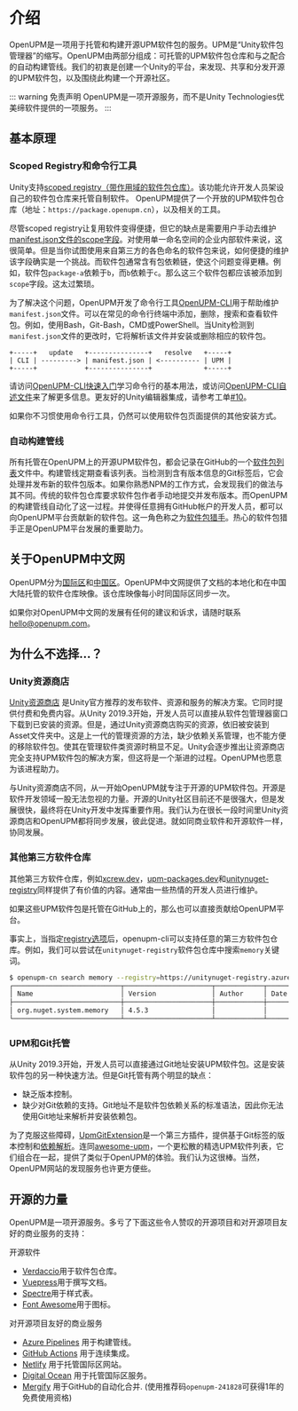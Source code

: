 ---
---
# 介绍

OpenUPM是一项用于托管和构建开源UPM软件包的服务。UPM是“Unity软件包管理器”的缩写。OpenUPM由两部分组成：可托管的UPM软件包仓库和与之配合的自动构建管线。我们的初衷是创建一个Unity的平台，来发现、共享和分发开源的UPM软件包，以及围绕此构建一个开源社区。

::: warning 免责声明
OpenUPM是一项开源服务，而不是Unity Technologies优美缔软件提供的一项服务。
:::

## 基本原理

### Scoped Registry和命令行工具

Unity支持[scoped registry（带作用域的软件包仓库）](https://docs.unity3d.com/Manual/upm-scoped.html)。该功能允许开发人员架设自己的软件包仓库来托管自制软件。 OpenUPM提供了一个开放的UPM软件包仓库（地址：`https://package.openupm.cn`），以及相关的工具。

尽管scoped registry让复用软件变得便捷，但它的缺点是需要用户手动去维护[manifest.json文件的scope字段](https://docs.unity3d.com/Manual/upm-manifestPrj.html)。对使用单一命名空间的企业内部软件来说，这很简单。但是当你试图使用来自第三方的各色命名的软件包来说，如何便捷的维护该字段确实是一个挑战。而软件包通常含有包依赖链，使这个问题变得更糟。例如，软件包`package-a`依赖于`b`，而`b`依赖于`c`。那么这三个软件包都应该被添加到`scope`字段。这太过繁琐。

为了解决这个问题，OpenUPM开发了命令行工具[OpenUPM-CLI](https://github.com/openupm/openupm-cli)用于帮助维护`manifest.json`文件。可以在常见的命令行终端中添加，删除，搜索和查看软件包。例如，使用Bash，Git-Bash，CMD或PowerShell。当Unity检测到`manifest.json`文件的更改时，它将解析该文件并安装或删除相应的软件包。

```
+-----+   update   +---------------+   resolve   +-----+
| CLI | ---------> | manifest.json | <---------- | UPM |
+-----+            +---------------+             +-----+
```

请访问[OpenUPM-CLI快速入门](./getting-started-cli.md)学习命令行的基本用法，或访问[OpenUPM-CLI自述文件](https://github.com/openupm/openupm-cli#openupm-cli)来了解更多信息。更友好的Unity编辑器集成，请参考工单[#10](https://github.com/openupm/openupm/issues/10)。

如果你不习惯使用命令行工具，仍然可以使用软件包页面提供的其他安装方式。

### 自动构建管线

所有托管在OpenUPM上的开源UPM软件包，都会记录在GitHub的一个[软件包列表](https://github.com/openupm/openupm/tree/master/data/packages)文件中。构建管线定期查看该列表。当检测到含有版本信息的Git标签后，它会处理并发布新的软件包版本。如果你熟悉NPM的工作方式，会发现我们的做法与其不同。传统的软件包仓库要求软件包作者手动地提交并发布版本。而OpenUPM的构建管线自动化了这一过程。并使得任意拥有GitHub帐户的开发人员，都可以向OpenUPM平台贡献新的软件包。这一角色称之为[软件包猎手](/contributors/)。热心的软件包猎手正是OpenUPM平台发展的重要助力。

## 关于OpenUPM中文网

OpenUPM分为[国际区](https://openupm.com)和[中国区](https://openupm.cn)。OpenUPM中文网提供了文档的本地化和在中国大陆托管的软件仓库映像。该仓库映像每小时同国际区同步一次。

如果你对OpenUPM中文网的发展有任何的建议和诉求，请随时联系[hello@openupm.com](mailto:hello@openupm.com)。

## 为什么不选择...？

### Unity资源商店

[Unity资源商店](https://assetstore.unity.com/) 是Unity官方推荐的发布软件、资源和服务的解决方案。它同时提供付费和免费内容。从Unity 2019.3开始，开发人员可以直接从软件包管理器窗口下载到已安装的资源。但是，通过Unity资源商店购买的资源，依旧被安装到Asset文件夹中。这是上一代的管理资源的方法，缺少依赖关系管理，也不能方便的移除软件包。使其在管理软件类资源时稍显不足。Unity会逐步推出让资源商店完全支持UPM软件包的解决方案，但这将是一个渐进的过程。OpenUPM也愿意为该进程助力。

与Unity资源商店不同，从一开始OpenUPM就专注于开源的UPM软件包。开源是软件开发领域一股无法忽视的力量。开源的Unity社区目前还不是很强大，但是发展很快，最终将在Unity开发中发挥重要作用。我们认为在很长一段时间里Unity资源商店和OpenUPM都将同步发展，彼此促进。就如同商业软件和开源软件一样，协同发展。

### 其他第三方软件仓库

其他第三方软件仓库，例如[xcrew.dev](https://xcrew.dev/)，[upm-packages.dev](https://upm-packages.dev/)和[unitynuget-registry](https://unitynuget-registry.azurewebsites.net)同样提供了有价值的内容。通常由一些热情的开发人员进行维护。

如果这些UPM软件包是托管在GitHub上的，那么也可以直接贡献给OpenUPM平台。

事实上，当指定[registry选项](https://github.com/openupm/openupm/openupm-cli#command-options)后，openupm-cli可以支持任意的第三方软件包仓库。例如，我们可以尝试在`unitynuget-registry`软件包仓库中搜索`memory`关键词。

```sh
$ openupm-cn search memory --registry=https://unitynuget-registry.azurewebsites.net
┌───────────────────────────┬──────────────────────┬────────────┬──────────┐
│ Name                      │ Version              │ Author     │ Date     │
├───────────────────────────┼──────────────────────┼────────────┼──────────┤
│ org.nuget.system.memory   │ 4.5.3                │            │          │
└───────────────────────────┴──────────────────────┴────────────┴──────────┘
```

### UPM和Git托管

从Unity 2019.3开始，开发人员可以直接通过Git地址安装UPM软件包。这是安装软件包的另一种快速方法。但是Git托管有两个明显的缺点：
- 缺乏版本控制。
- 缺少对Git依赖的支持。Git地址不是软件包依赖关系的标准语法，因此你无法使用Git地址来解析并安装依赖包。

为了克服这些障碍，[UpmGitExtension](https://github.com/mob-sakai/UpmGitExtension)是一个第三方插件，提供基于Git标签的版本控制和[依赖解析](https://github.com/mob-sakai/GitDependencyResolverForUnity)。连同[awesome-upm](https://github.com/starikcetin/awesome-upm)，一个更松散的精选UPM软件列表，它们组合在一起，提供了类似于OpenUPM的体验。我们认为这很棒。当然，OpenUPM网站的发现服务也许更方便些。

## 开源的力量

OpenUPM是一项开源服务。多亏了下面这些令人赞叹的开源项目和对开源项目友好的商业服务的支持：

开源软件

- [Verdaccio](https://verdaccio.org/)用于软件包仓库。
- [Vuepress](https://vuepress.vuejs.org/)用于撰写文档。
- [Spectre](https://github.com/picturepan2/spectre)用于样式表。
- [Font Awesome](https://fontawesome.com/license/free)用于图标。

对开源项目友好的商业服务

- [Azure Pipelines](https://azure.microsoft.com/en-us/services/devops/pipelines/) 用于构建管线。
- [GitHub Actions](https://github.com/features/actions) 用于连续集成。
- [Netlify](https://github.com/netlify) 用于托管国际区网站。
- [Digital Ocean](https://m.do.co/c/50e7f9860fa9) 用于托管国际区服务。
- [Mergify](https://mergify.io/) 用于GitHub的自动化合并. (使用推荐码`openupm-241828`可获得1年的免费使用资格)
